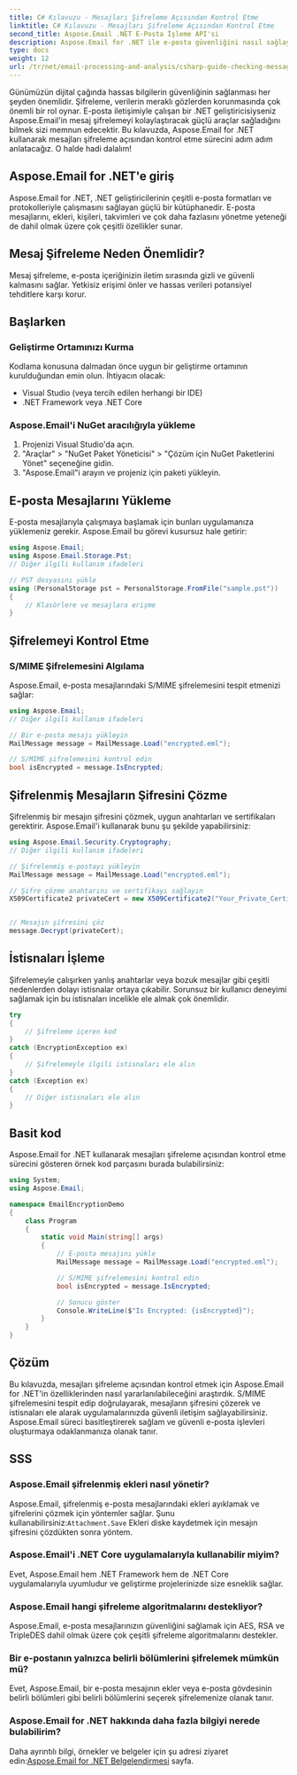 ```yaml
---
title: C# Kılavuzu - Mesajları Şifreleme Açısından Kontrol Etme
linktitle: C# Kılavuzu - Mesajları Şifreleme Açısından Kontrol Etme
second_title: Aspose.Email .NET E-Posta İşleme API'si
description: Aspose.Email for .NET ile e-posta güvenliğini nasıl sağlayacağınızı öğrenin. Şifrelemeyi kontrol edin, mesajların şifresini çözün ve daha fazlasını yapın.
type: docs
weight: 12
url: /tr/net/email-processing-and-analysis/csharp-guide-checking-messages-for-encryption/
---
```


Günümüzün dijital çağında hassas bilgilerin güvenliğinin sağlanması her şeyden önemlidir. Şifreleme, verilerin meraklı gözlerden korunmasında çok önemli bir rol oynar. E-posta iletişimiyle çalışan bir .NET geliştiricisiyseniz Aspose.Email'in mesaj şifrelemeyi kolaylaştıracak güçlü araçlar sağladığını bilmek sizi memnun edecektir. Bu kılavuzda, Aspose.Email for .NET kullanarak mesajları şifreleme açısından kontrol etme sürecini adım adım anlatacağız. O halde hadi dalalım!

## Aspose.Email for .NET'e giriş

Aspose.Email for .NET, .NET geliştiricilerinin çeşitli e-posta formatları ve protokolleriyle çalışmasını sağlayan güçlü bir kütüphanedir. E-posta mesajlarını, ekleri, kişileri, takvimleri ve çok daha fazlasını yönetme yeteneği de dahil olmak üzere çok çeşitli özellikler sunar.

## Mesaj Şifreleme Neden Önemlidir?

Mesaj şifreleme, e-posta içeriğinizin iletim sırasında gizli ve güvenli kalmasını sağlar. Yetkisiz erişimi önler ve hassas verileri potansiyel tehditlere karşı korur.

## Başlarken

### Geliştirme Ortamınızı Kurma

Kodlama konusuna dalmadan önce uygun bir geliştirme ortamının kurulduğundan emin olun. İhtiyacın olacak:

- Visual Studio (veya tercih edilen herhangi bir IDE)
- .NET Framework veya .NET Core

### Aspose.Email'i NuGet aracılığıyla yükleme

1. Projenizi Visual Studio'da açın.
2. "Araçlar" > "NuGet Paket Yöneticisi" > "Çözüm için NuGet Paketlerini Yönet" seçeneğine gidin.
3. "Aspose.Email"i arayın ve projeniz için paketi yükleyin.

## E-posta Mesajlarını Yükleme

E-posta mesajlarıyla çalışmaya başlamak için bunları uygulamanıza yüklemeniz gerekir. Aspose.Email bu görevi kusursuz hale getirir:

```csharp
using Aspose.Email;
using Aspose.Email.Storage.Pst;
// Diğer ilgili kullanım ifadeleri

// PST dosyasını yükle
using (PersonalStorage pst = PersonalStorage.FromFile("sample.pst"))
{
    // Klasörlere ve mesajlara erişme
}
```

## Şifrelemeyi Kontrol Etme

### S/MIME Şifrelemesini Algılama

Aspose.Email, e-posta mesajlarındaki S/MIME şifrelemesini tespit etmenizi sağlar:

```csharp
using Aspose.Email;
// Diğer ilgili kullanım ifadeleri

// Bir e-posta mesajı yükleyin
MailMessage message = MailMessage.Load("encrypted.eml");

// S/MIME şifrelemesini kontrol edin
bool isEncrypted = message.IsEncrypted;
```

## Şifrelenmiş Mesajların Şifresini Çözme

Şifrelenmiş bir mesajın şifresini çözmek, uygun anahtarları ve sertifikaları gerektirir. Aspose.Email'i kullanarak bunu şu şekilde yapabilirsiniz:

```csharp
using Aspose.Email.Security.Cryptography;
// Diğer ilgili kullanım ifadeleri

// Şifrelenmiş e-postayı yükleyin
MailMessage message = MailMessage.Load("encrypted.eml");

// Şifre çözme anahtarını ve sertifikayı sağlayın
X509Certificate2 privateCert = new X509Certificate2("Your_Private_Certificate_File" );


// Mesajın şifresini çöz
message.Decrypt(privateCert);
```

## İstisnaları İşleme

Şifrelemeyle çalışırken yanlış anahtarlar veya bozuk mesajlar gibi çeşitli nedenlerden dolayı istisnalar ortaya çıkabilir. Sorunsuz bir kullanıcı deneyimi sağlamak için bu istisnaları incelikle ele almak çok önemlidir.

```csharp
try
{
    // Şifreleme içeren kod
}
catch (EncryptionException ex)
{
    // Şifrelemeyle ilgili istisnaları ele alın
}
catch (Exception ex)
{
    // Diğer istisnaları ele alın
}
```

## Basit kod

Aspose.Email for .NET kullanarak mesajları şifreleme açısından kontrol etme sürecini gösteren örnek kod parçasını burada bulabilirsiniz:

```csharp
using System;
using Aspose.Email;

namespace EmailEncryptionDemo
{
    class Program
    {
        static void Main(string[] args)
        {
            // E-posta mesajını yükle
            MailMessage message = MailMessage.Load("encrypted.eml");

            // S/MIME şifrelemesini kontrol edin
            bool isEncrypted = message.IsEncrypted;

            // Sonucu göster
            Console.WriteLine($"Is Encrypted: {isEncrypted}");
        }
    }
}
```

## Çözüm

Bu kılavuzda, mesajları şifreleme açısından kontrol etmek için Aspose.Email for .NET'in özelliklerinden nasıl yararlanılabileceğini araştırdık. S/MIME şifrelemesini tespit edip doğrulayarak, mesajların şifresini çözerek ve istisnaları ele alarak uygulamalarınızda güvenli iletişim sağlayabilirsiniz. Aspose.Email süreci basitleştirerek sağlam ve güvenli e-posta işlevleri oluşturmaya odaklanmanıza olanak tanır.

## SSS

### Aspose.Email şifrelenmiş ekleri nasıl yönetir?

 Aspose.Email, şifrelenmiş e-posta mesajlarındaki ekleri ayıklamak ve şifrelerini çözmek için yöntemler sağlar. Şunu kullanabilirsiniz:`Attachment.Save` Ekleri diske kaydetmek için mesajın şifresini çözdükten sonra yöntem.

### Aspose.Email'i .NET Core uygulamalarıyla kullanabilir miyim?

Evet, Aspose.Email hem .NET Framework hem de .NET Core uygulamalarıyla uyumludur ve geliştirme projelerinizde size esneklik sağlar.

### Aspose.Email hangi şifreleme algoritmalarını destekliyor?

Aspose.Email, e-posta mesajlarınızın güvenliğini sağlamak için AES, RSA ve TripleDES dahil olmak üzere çok çeşitli şifreleme algoritmalarını destekler.

### Bir e-postanın yalnızca belirli bölümlerini şifrelemek mümkün mü?

Evet, Aspose.Email, bir e-posta mesajının ekler veya e-posta gövdesinin belirli bölümleri gibi belirli bölümlerini seçerek şifrelemenize olanak tanır.

### Aspose.Email for .NET hakkında daha fazla bilgiyi nerede bulabilirim?

 Daha ayrıntılı bilgi, örnekler ve belgeler için şu adresi ziyaret edin:[Aspose.Email for .NET Belgelendirmesi](https://reference.aspose.com/email/net) sayfa.
